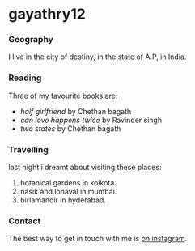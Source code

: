 # gayathry12

### Geography

I live in the city of destiny, in the state of A.P, in India.

### Reading

Three of my favourite books are:

- *half girlfriend* by Chethan bagath
- *can love happens twice* by Ravinder singh
- *two states* by Chethan bagath

### Travelling

last night i dreamt about visiting these places:

1. botanical gardens in kolkota.
2. nasik and lonaval in mumbai.
3. birlamandir in hyderabad.

### Contact

The best way to get in touch with me is [on instagram](https://instagram.com/birlangigayathry).

